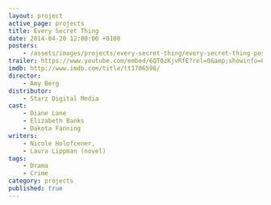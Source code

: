```yaml
---
layout: project
active_page: projects
title: Every Secret Thing
date: 2014-04-20 12:00:00 +0100
posters:
    - /assets/images/projects/every-secret-thing/every-secret-thing-poster.jpg
trailer: https://www.youtube.com/embed/6QT0zKjvRfE?rel=0&amp;showinfo=0
imdb: http://www.imdb.com/title/tt1706598/
director:
    - Amy Berg
distributor:
    - Starz Digital Media
cast:
    - Diane Lane
    - Elizabeth Banks
    - Dakota Fanning
writers:
    - Nicole Holofcener,
    - Laura Lippman (novel)
tags:
    - Drama
    - Crime
category: projects
published: true
---
```

